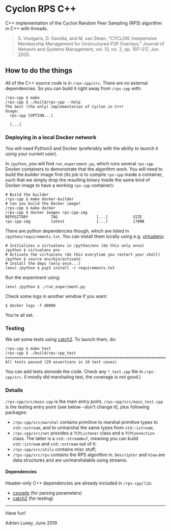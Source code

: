 # Cyclon RPS C++

C++ implementation of the Cyclon Random Peer Sampling (RPS) algorithm in C++ with threads. 

> S. Voulgaris, D. Gavidia, and M. van Steen, “CYCLON: Inexpensive Membership Management for Unstructured P2P Overlays,” Journal of Network and Systems Management, vol. 13, no. 2, pp. 197–217, Jun. 2005.


## How to do the things

All of the C++ source code is in `/rps-cpp/src`. There are no external dependencies. So you can build it right away from `/rps-cpp` with:

	/rps-cpp $ make 
	/rps-cpp $ ./build/rps-cpp --help 
	The best (the only) implementation of Cyclon in C++!
	Usage:
	  rps-cpp [OPTION...]

	  [...]

### Deploying in a local Docker network

You will need Python3 and Docker (preferably with the ability to launch it using your current user).

In `/python`, you will find `run_experiment.py`, which runs several `rps-cpp` Docker containers to demonstrate that the algorithm work. You will need to build the *builder* image first (its job is to compile `rps-cpp` inside a container, such that we simply drop the resulting binary inside the same kind of Docker image to have a working `rps-cpp` container):

	# Build the builder
	/rps-cpp $ make docker-builder 
	# Can you build the Docker image?
	/rps-cpp $ make docker 
	/rps-cpp $ docker images rps-cpp-img
	REPOSITORY          TAG                 [...]           SIZE
	rps-cpp-img         latest              [...]           176MB

There are python dependencies though, which are listed in `/python/requirements.txt`. You can install them locally using e.g. [virtualenv](https://virtualenv.pypa.io/en/stable/):

	# Initializes a virtualenv in /python/env (do this only once)
	/python $ virtualenv env
	# Activate the virtualenv (do this everytime you restart your shell)
	/python $ source env/bin/activate
	# Install the deps (only once...)
	(env) /python $ pip3 install -r requirements.txt

Run the experiment using:

	(env) /python $ ./run_experiment.py 

Check some logs in another window if you want:

	$ docker logs -f d0000

You're all set.

### Testing 

We set some tests using [catch2](https://github.com/catchorg/Catch2/). To launch them, do:

	/rps-cpp $ make test 
	/rps-cpp $ ./build/rps-cpp_test 
	===============================================================================
	All tests passed (29 assertions in 10 test cases)

You can add tests alonside the code. Check any `*_test.cpp` file in `/rps-cpp/src`. (I mostly did marshaling test, the coverage is not good.)

### Details 

`/rps-cpp/src/main.cpp` is the main entry point, `/rps-cpp/src/main_test.cpp` is the testing entry point (see below--don't change it), plus following packages:

* `/rps-cpp/src/marshal` contains primitive to marshal primitive types to `std::ostream`, and to unmarshal the same types from `std::istream`;
* `/rps-cpp/src/net` provides a `TCPListener` class and a `TCPConnection` class. The latter is a `std::streambuf`, meaning you can build `std::istream` and `std::ostream` out of it:
* `/rps-cpp/src/utils` contains misc stuff;
* `/rps-cpp/src/rps` contains the RPS algorithm in. `Descriptor` and `View` are data structures and are un/marshalable using streams.


#### Dependencies

Header-only C++ dependencies are already included in `/rps-cpp/lib`:

* [cxxopts](https://github.com/jarro2783/cxxopts) (for parsing parameters)
* [catch2](https://github.com/catchorg/Catch2/) (for testing)


---

Have fun!

Adrien Luxey, June 2019
